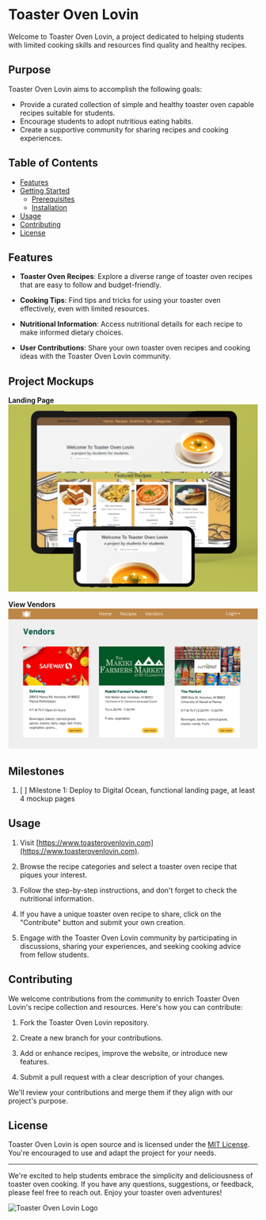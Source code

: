 # Toaster Oven Lovin

Welcome to Toaster Oven Lovin, a project dedicated to helping students with limited cooking skills and resources find quality and healthy recipes.

## Purpose

Toaster Oven Lovin aims to accomplish the following goals:

- Provide a curated collection of simple and healthy toaster oven capable recipes suitable for students.
- Encourage students to adopt nutritious eating habits.
- Create a supportive community for sharing recipes and cooking experiences.

## Table of Contents

- [Features](#features)
- [Getting Started](#getting-started)
    - [Prerequisites](#prerequisites)
    - [Installation](#installation)
- [Usage](#usage)
- [Contributing](#contributing)
- [License](#license)

## Features

- **Toaster Oven Recipes**: Explore a diverse range of toaster oven recipes that are easy to follow and budget-friendly.

- **Cooking Tips**: Find tips and tricks for using your toaster oven effectively, even with limited resources.

- **Nutritional Information**: Access nutritional details for each recipe to make informed dietary choices.

- **User Contributions**: Share your own toaster oven recipes and cooking ideas with the Toaster Oven Lovin community.

## Project Mockups
**Landing Page**
<img src="/images/MockupCrop.png">

**View Vendors**
<img src="/images/ViewVendors.png">


## Milestones

1. [ ] Milestone 1: Deploy to Digital Ocean, functional landing page, at least 4 mockup pages

## Usage

1. Visit [https://www.toasterovenlovin.com](https://www.toasterovenlovin.com).

2. Browse the recipe categories and select a toaster oven recipe that piques your interest.

3. Follow the step-by-step instructions, and don't forget to check the nutritional information.

4. If you have a unique toaster oven recipe to share, click on the "Contribute" button and submit your own creation.

5. Engage with the Toaster Oven Lovin community by participating in discussions, sharing your experiences, and seeking cooking advice from fellow students.

## Contributing

We welcome contributions from the community to enrich Toaster Oven Lovin's recipe collection and resources. Here's how you can contribute:

1. Fork the Toaster Oven Lovin repository.

2. Create a new branch for your contributions.

3. Add or enhance recipes, improve the website, or introduce new features.

4. Submit a pull request with a clear description of your changes.

We'll review your contributions and merge them if they align with our project's purpose.

## License

Toaster Oven Lovin is open source and is licensed under the [MIT License](LICENSE). You're encouraged to use and adapt the project for your needs.

---

We're excited to help students embrace the simplicity and deliciousness of toaster oven cooking. If you have any questions, suggestions, or feedback, please feel free to reach out. Enjoy your toaster oven adventures!

![Toaster Oven Lovin Logo](logo.png)
